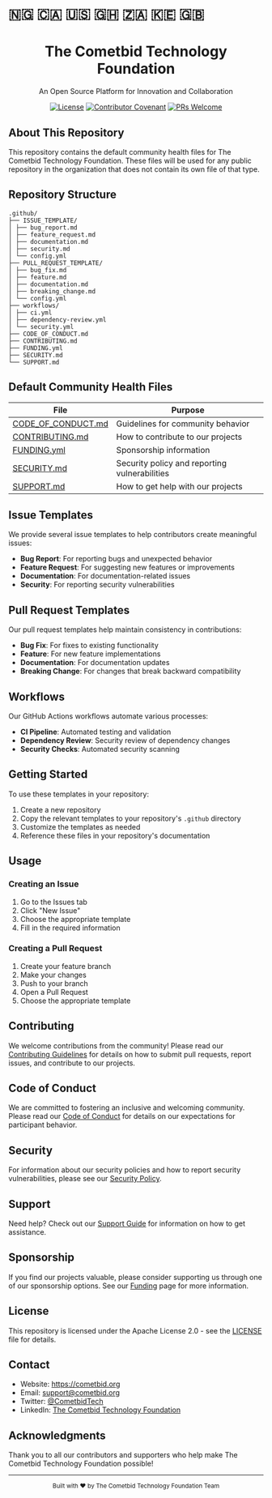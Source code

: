 # 🇳🇬 🇨🇦 🇺🇸 🇬🇭 🇿🇦 🇰🇪 🇬🇧

<div align="center">
  <h1 style="align:right;">The Cometbid Technology Foundation</h1>  
  <p style="clear:left;">An Open Source Platform for Innovation and Collaboration</p>

  [![License](https://img.shields.io/badge/License-Apache%202.0-blue.svg)](LICENSE)
  [![Contributor Covenant](https://img.shields.io/badge/Contributor%20Covenant-2.1-4baaaa.svg)](CODE_OF_CONDUCT.md)
  [![PRs Welcome](https://img.shields.io/badge/PRs-welcome-brightgreen.svg)](CONTRIBUTING.md)
  
</div>

## About This Repository

This repository contains the default community health files for The Cometbid Technology Foundation. These files will be used for any public repository in the organization that does not contain its own file of that type.

## Repository Structure

```dir
.github/
├── ISSUE_TEMPLATE/
│ ├── bug_report.md
│ ├── feature_request.md
│ ├── documentation.md
│ ├── security.md
│ └── config.yml
├── PULL_REQUEST_TEMPLATE/
│ ├── bug_fix.md
│ ├── feature.md
│ ├── documentation.md
│ ├── breaking_change.md
│ └── config.yml
├── workflows/
│ ├── ci.yml
│ ├── dependency-review.yml
│ └── security.yml
├── CODE_OF_CONDUCT.md
├── CONTRIBUTING.md
├── FUNDING.yml
├── SECURITY.md
└── SUPPORT.md
```

## Default Community Health Files

| File | Purpose |
|------|---------|
| [CODE_OF_CONDUCT.md](CODE_OF_CONDUCT.md) | Guidelines for community behavior |
| [CONTRIBUTING.md](CONTRIBUTING.md) | How to contribute to our projects |
| [FUNDING.yml](FUNDING.yml) | Sponsorship information |
| [SECURITY.md](SECURITY.md) | Security policy and reporting vulnerabilities |
| [SUPPORT.md](SUPPORT.md) | How to get help with our projects |

## Issue Templates

We provide several issue templates to help contributors create meaningful issues:

- **Bug Report**: For reporting bugs and unexpected behavior
- **Feature Request**: For suggesting new features or improvements
- **Documentation**: For documentation-related issues
- **Security**: For reporting security vulnerabilities

## Pull Request Templates

Our pull request templates help maintain consistency in contributions:

- **Bug Fix**: For fixes to existing functionality
- **Feature**: For new feature implementations
- **Documentation**: For documentation updates
- **Breaking Change**: For changes that break backward compatibility

## Workflows

Our GitHub Actions workflows automate various processes:

- **CI Pipeline**: Automated testing and validation
- **Dependency Review**: Security review of dependency changes
- **Security Checks**: Automated security scanning

## Getting Started

To use these templates in your repository:

1. Create a new repository
2. Copy the relevant templates to your repository's `.github` directory
3. Customize the templates as needed
4. Reference these files in your repository's documentation

## Usage

### Creating an Issue

1. Go to the Issues tab
2. Click "New Issue"
3. Choose the appropriate template
4. Fill in the required information

### Creating a Pull Request

1. Create your feature branch
2. Make your changes
3. Push to your branch
4. Open a Pull Request
5. Choose the appropriate template

## Contributing

We welcome contributions from the community! Please read our [Contributing Guidelines](CONTRIBUTING.md) for details on how to submit pull requests, report issues, and contribute to our projects.

## Code of Conduct

We are committed to fostering an inclusive and welcoming community. Please read our [Code of Conduct](CODE_OF_CONDUCT.md) for details on our expectations for participant behavior.

## Security

For information about our security policies and how to report security vulnerabilities, please see our [Security Policy](SECURITY.md).

## Support

Need help? Check out our [Support Guide](SUPPORT.md) for information on how to get assistance.

## Sponsorship

If you find our projects valuable, please consider supporting us through one of our sponsorship options. See our [Funding](FUNDING.yml) page for more information.

## License

This repository is licensed under the Apache License 2.0 - see the [LICENSE](LICENSE) file for details.

## Contact

- Website: https://cometbid.org
- Email: support@cometbid.org
- Twitter: [@CometbidTech](https://twitter.com/CometbidTech)
- LinkedIn: [The Cometbid Technology Foundation](https://linkedin.com/company/cometbid-tech)

## Acknowledgments

Thank you to all our contributors and supporters who help make The Cometbid Technology Foundation possible!

---

<div align="center">
  <sub>Built with ❤️ by The Cometbid Technology Foundation Team</sub>
</div>



